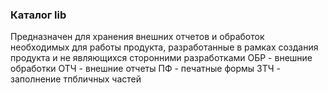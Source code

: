 ### Каталог lib

Предназначен для хранения внешних отчетов и обработок необходимых для работы продукта, разработанные в рамках создания продукта и не являющихся сторонними разработками
ОБР - внешние обработки
ОТЧ - внешние отчеты
ПФ - печатные формы
ЗТЧ - заполнение тпбличных частей
